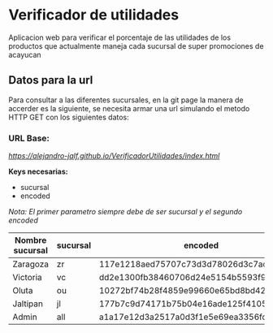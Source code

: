 # Verificador de utilidades

Aplicacion web para verificar el porcentaje de las utilidades de los productos que actualmente maneja cada sucursal de super promociones de acayucan

## Datos para la url

Para consultar a las diferentes sucursales, en la git page la manera de accerder es la siguiente, se necesita armar una url simulando el metodo HTTP GET con los siguientes datos:

### URL Base:
 
_https://alejandro-jalf.github.io/VerificadorUtilidades/index.html_

__Keys necesarias:__
- sucursal
- encoded

_Nota: El primer parametro siempre debe de ser sucursal y el segundo encoded_

| Nombre sucursal | sucursal | encoded |
|-----------------|----------|---------|
| Zaragoza | zr | 117e1218aed75707c73d3d78026d3c7ac4e6187f | 
| Victoria | vc | dd2e1300fb38460706d24e5154b5593f979cd7f1 | 
| Oluta | ou | 10272bf74b28f4859e99660e65bd8bd42f56fd3c | 
| Jaltipan | jl | 177b7c9d74171b75b04e16ade125f410509b6d74 | 
| Admin | all | a1a17e12d3a2517a0d3f1e5e69ea3356fde13f34 | 

